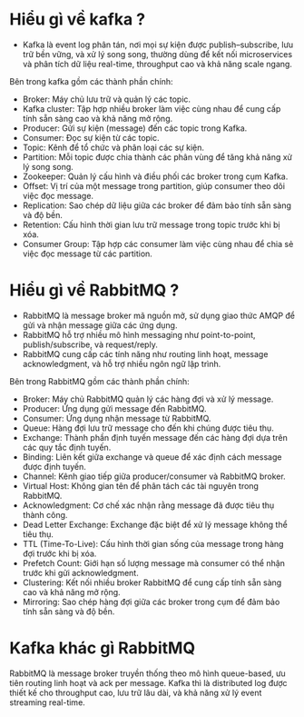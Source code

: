 # Hiểu gì về kafka ?
- Kafka là event log phân tán, nơi mọi sự kiện được publish–subscribe, lưu trữ bền vững, và xử lý song song, thường dùng
  để kết nối microservices và phân tích dữ liệu real-time, throughput cao và khả năng scale ngang.

Bên trong kafka gồm các thành phần chính:
- Broker: Máy chủ lưu trữ và quản lý các topic.
- Kafka cluster: Tập hợp nhiều broker làm việc cùng nhau để cung cấp tính sẵn sàng cao và khả năng mở rộng.
- Producer: Gửi sự kiện (message) đến các topic trong Kafka.
- Consumer: Đọc sự kiện từ các topic.
- Topic: Kênh để tổ chức và phân loại các sự kiện.
- Partition: Mỗi topic được chia thành các phân vùng để tăng khả năng xử lý song song.
- Zookeeper: Quản lý cấu hình và điều phối các broker trong cụm Kafka.
- Offset: Vị trí của một message trong partition, giúp consumer theo dõi việc đọc message.
- Replication: Sao chép dữ liệu giữa các broker để đảm bảo tính sẵn sàng và độ bền.
- Retention: Cấu hình thời gian lưu trữ message trong topic trước khi bị xóa.
- Consumer Group: Tập hợp các consumer làm việc cùng nhau để chia sẻ việc đọc message từ các partition.

# Hiểu gì về RabbitMQ ?
- RabbitMQ là message broker mã nguồn mở, sử dụng giao thức AMQP để gửi và nhận message giữa các ứng dụng.
- RabbitMQ hỗ trợ nhiều mô hình messaging như point-to-point, publish/subscribe, và request/reply.
- RabbitMQ cung cấp các tính năng như routing linh hoạt, message acknowledgment, và hỗ trợ nhiều ngôn ngữ lập trình.

Bên trong RabbitMQ gồm các thành phần chính:
- Broker: Máy chủ RabbitMQ quản lý các hàng đợi và xử lý message.
- Producer: Ứng dụng gửi message đến RabbitMQ.
- Consumer: Ứng dụng nhận message từ RabbitMQ.
- Queue: Hàng đợi lưu trữ message cho đến khi chúng được tiêu thụ.
- Exchange: Thành phần định tuyến message đến các hàng đợi dựa trên các quy tắc định tuyến.
- Binding: Liên kết giữa exchange và queue để xác định cách message được định tuyến.
- Channel: Kênh giao tiếp giữa producer/consumer và RabbitMQ broker.
- Virtual Host: Không gian tên để phân tách các tài nguyên trong RabbitMQ.
- Acknowledgment: Cơ chế xác nhận rằng message đã được tiêu thụ thành công.
- Dead Letter Exchange: Exchange đặc biệt để xử lý message không thể tiêu thụ.
- TTL (Time-To-Live): Cấu hình thời gian sống của message trong hàng đợi trước khi bị xóa.
- Prefetch Count: Giới hạn số lượng message mà consumer có thể nhận trước khi gửi acknowledgment.
- Clustering: Kết nối nhiều broker RabbitMQ để cung cấp tính sẵn sàng cao và khả năng mở rộng.
- Mirroring: Sao chép hàng đợi giữa các broker trong cụm để đảm bảo tính sẵn sàng và độ bền.

# Kafka khác gì RabbitMQ
RabbitMQ là message broker truyền thống theo mô hình queue-based, ưu tiên routing linh hoạt và ack per message.
Kafka thì là distributed log được thiết kế cho throughput cao, lưu trữ lâu dài, và khả năng xử lý event streaming real-time.